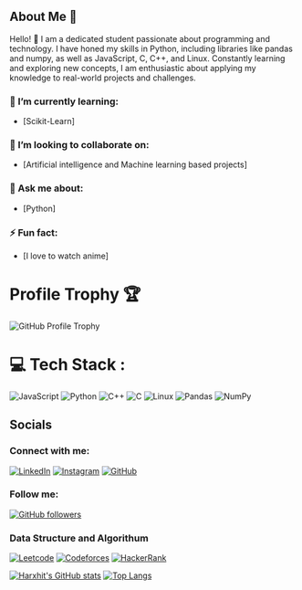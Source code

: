 ## About Me 🙂

Hello! 👋 I am a dedicated student passionate about programming and technology. I have honed my skills in Python, including libraries like pandas and numpy, as well as JavaScript, C, C++, and Linux. Constantly learning and exploring new concepts, I am enthusiastic about applying my knowledge to real-world projects and challenges.


### 🌱 I’m currently learning:
- [Scikit-Learn]

### 👯 I’m looking to collaborate on:
- [Artificial intelligence and Machine learning based projects]

### 💬 Ask me about:
- [Python]


### ⚡ Fun fact:
- [I love to watch anime]

<!--
**Harxhit/Harxhit** is a ✨ _special_ ✨ repository because its `README.md` (this file) appears on your GitHub profile.

Here are some ideas to get you started:

- 🔭 I’m currently working on ...
- 🌱 I’m currently learning ....
- 👯 I’m looking to collaborate on ...
- 🤔 I’m looking for help with ...
- 💬 Ask me about ...
- 📫 How to reach me: @harxhitttt
- 😄 Pronouns: ...
- ⚡ Fun fact: ...
-->
# Profile Trophy 🏆

![GitHub Profile Trophy](https://github-profile-trophy.vercel.app/?username=Harxhit&theme=darkhub&column=8&margin-w=4&margin-h=4&row=1)

<!-- Other sections of your profile README -->


# 💻 Tech Stack :

![JavaScript](https://img.shields.io/badge/JavaScript-323330?style=for-the-badge&logo=javascript&logoColor=F7DF1E)
![Python](https://img.shields.io/badge/Python-3776AB?style=for-the-badge&logo=python&logoColor=white)
![C++](https://img.shields.io/badge/C%2B%2B-00599C?style=for-the-badge&logo=c%2B%2B&logoColor=white)
![C](https://img.shields.io/badge/C-00599C?style=for-the-badge&logo=c&logoColor=white)
![Linux](https://img.shields.io/badge/Linux-FCC624?style=for-the-badge&logo=linux&logoColor=black)
![Pandas](https://img.shields.io/badge/pandas-150458?style=for-the-badge&logo=pandas&logoColor=white)
![NumPy](https://img.shields.io/badge/NumPy-013243?style=for-the-badge&logo=numpy&logoColor=white)

## Socials

### Connect with me:

[![LinkedIn](https://img.shields.io/badge/-LinkedIn-blue?style=flat-square&logo=linkedin&logoColor=white&link=https://www.linkedin.com/me?trk=p_mwlite_profile_self-secondary_nav)](https://www.linkedin.com/me?trk=p_mwlite_profile_self-secondary_nav)
[![Instagram](https://img.shields.io/badge/-Instagram-E4405F?style=flat-square&logo=instagram&logoColor=white&link=https://www.instagram.com/harxhitttt/)](https://www.instagram.com/harxhitttt/)
[![GitHub](https://img.shields.io/badge/-GitHub-181717?style=flat-square&logo=github&link=https://github.com/Harxhit)](https://github.com/Harxhit)

### Follow me:

[![GitHub followers](https://img.shields.io/github/followers/Harxhit.svg?style=social&label=Follow&maxAge=2592000)](https://github.com/Harxhit?tab=followers)

### Data Structure and Algorithum 
[![Leetcode](https://img.shields.io/badge/-Leetcode-FFA116?style=flat-square&logo=leetcode&logoColor=white&link=https://leetcode.com/Harxhit/)](https://leetcode.com/Harxhit/)
[![Codeforces](https://img.shields.io/badge/-Codeforces-1F8ACB?style=flat-square&logo=codeforces&logoColor=white&link=https://codeforces.com/profile/harshitttt)](https://codeforces.com/profile/harshitttt)
[![HackerRank](https://img.shields.io/badge/-HackerRank-2EC866?style=flat-square&logo=hackerrank&logoColor=white&link=https://www.hackerrank.com/profile/harsxit04)](https://www.hackerrank.com/profile/harsxit04)



[![Harxhit's GitHub stats](https://github-readme-stats.vercel.app/api?username=Harxhit)](https://github.com/anuraghazra/github-readme-stats)
[![Top Langs](https://github-readme-stats.vercel.app/api/top-langs/?username=Harxhit&layout=compact)](https://github.com/anuraghazra/github-readme-stats)







